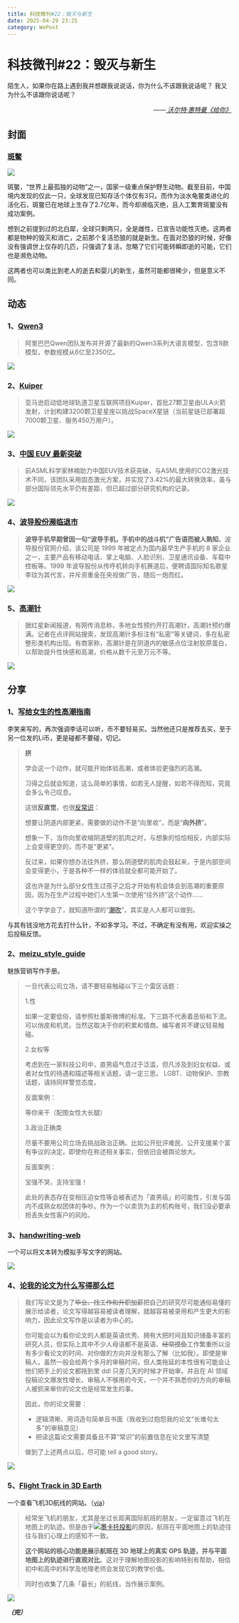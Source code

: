 ```yaml
---
title: 科技微刊#22：毁灭与新生
date: 2025-04-29 23:25
category: WePost
---
```

# 科技微刊#22：毁灭与新生

<!--Yusuol-->
陌生人，如果你在路上遇到我并想跟我说说话，你为什么不该跟我说话呢？
我又为什么不该跟你说话呢？
<div style="text-align: right; font-style: italic;">
  ——<a href="https://book.douban.com/subject/35221674/">
    沃尔特·惠特曼《给你》
  </a>
</div>
<!--Yusuol-->

## 封面

### [斑鳖](https://www.163.com/dy/article/JU5UG5OT0514D3UH.html)

![](https://techdaily.oss-cn-shanghai.aliyuncs.com/22/2200.jfif)

斑鳖，“世界上最孤独的动物”之一，国家一级重点保护野生动物。截至目前，中国境内发现的仅此一只，全球发现已知存活个体仅有3只。而作为淡水龟鳖类进化的活化石，斑鳖已在地球上生存了2.7亿年，而今却濒临灭绝，且人工繁育斑鳖没有成功案例。

想到之前提到过的北白犀，全球只剩两只，全是雌性，已宣告功能性灭绝。这两者都是物种的毁灭和消亡，之前那个复活恐狼的就是新生。在面对恐狼的时候，好像没有强调世上仅存的几匹，只强调了复活，忽略了它们可能转瞬即逝的可能，它们也是濒危动物。

这两者也可以类比到老人的逝去和婴儿的新生，虽然可能都很稀少，但是意义不同。

## 动态

### 1、[Qwen3](https://x.com/Alibaba_Qwen/status/1916962087676612998)

> 阿里巴巴Qwen团队发布并开源了最新的Qwen3系列大语言模型，包含8款模型，参数规模从6亿至2350亿。

![](https://techdaily.oss-cn-shanghai.aliyuncs.com/22/2201.jfif)

### 2、[Kuiper](https://www.ft.com/content/f9668af9-657c-4567-9f73-ed19cca10dd1)

> 亚马逊启动低地球轨道卫星互联网项目Kuiper，首批27颗卫星由ULA火箭发射，计划构建3200颗卫星星座以挑战SpaceX星链（当前星链已部署超7000颗卫星、服务450万用户）。

![](https://techdaily.oss-cn-shanghai.aliyuncs.com/22/2202.jpg)

### 3、[中国 EUV 最新突破](https://www.scmp.com/news/china/science/article/3308204/former-asml-head-scientist-lin-nan-drives-chinas-latest-euv-breakthrough)

> 前ASML科学家林楠助力中国EUV技术获突破，与ASML使用的CO2激光技术不同，该团队采用固态激光方案，并实现了3.42%的最大转换效率，虽与部分国际领先水平仍有差距，但已超过部分研究机构的记录。

![](https://techdaily.oss-cn-shanghai.aliyuncs.com/22/2203.webp)

### 4、[波导股份濒临退市](https://www.ithome.com/0/849/903.htm)

> **波导手机早期曾因一句“波导手机，手机中的战斗机”广告语而被人熟知**。波导股份官网介绍，该公司是 1999 年被定点为国内最早生产手机的 8 家企业之一，主要产品有移动电话、掌上电脑、人脸识别、卫星通讯设备、车载中控板等。1999 年波导股份从传呼机转向手机赛道后，便聘请国际知名歌星李玟为其代言，并斥资重金在央视做广告，随后一炮而红。

![](https://techdaily.oss-cn-shanghai.aliyuncs.com/22/2204.avif)

### 5、[高潮针](https://www.bjnews.com.cn/detail/1745813925168393.html)

> 据红星新闻报道，有网传消息称，多地女性预约开打高潮针，高潮针预约爆满。记者在点评网站搜索，发现高潮针多标注有“私密”等关键词，多在私密整形类机构出现。有商家称，高潮针是在阴道内的敏感点位注射胶原蛋白，以帮助提升性快感和高潮，价格从数千元至万元不等。

![](https://techdaily.oss-cn-shanghai.aliyuncs.com/22/2205.png)

## 分享

### 1、[写给女生的性高潮指南](https://lixiaolai.com/#/ji/?id=%e6%8c%a4%e6%8c%a4%e9%83%bd%e4%bc%9a%e6%9c%89%e7%9a%84-%e5%86%99%e7%bb%99%e5%a5%b3%e7%94%9f%e7%9a%84%e6%80%a7%e9%ab%98%e6%bd%ae%e6%8c%87%e5%8d%97)

李笑来写的，再次强调李话可以听，币不要轻易买。当然他还只是推荐去买，至于另一位发的Li币，更是碰都不要碰，切记。

> **挤**
> 
> 学会这一个动作，就可能开始体验高潮，或者体验更强烈的高潮。
> 
> 习得之后就会知道，这么简单的事情，如若无人提醒，如若不得而知，究竟会多么令己叹息。
> 
> 这很**反直觉**，也很[反常识](https://lixiaolai.com/#/more)：
> 
> 想要让阴道内部更紧，需要做的动作不是“向里收”，而是“**向外挤**”。
> 
> 想象一下，当你向里收缩阴道壁的肌肉之时，与想象的恰恰相反，内部实际上会变得更空的，而不是“更紧”。
> 
> 反过来，如果你想办法往外挤，那么阴道壁的肌肉会鼓起来，于是内部空间会变得更小，于是各种不一样的体验就全都可能开始了。
> 
> 这也许是为什么部分女性生过孩子之后才开始有机会体会到高潮的重要原因，因为在生产过程中她们人生第一次使用“往外挤”这个动作……
> 
> 这个字学会了，就知道所谓的“[潮吹](http://zh.wikipedia.org/wiki/潮吹)”，其实是人人都可以做到。

与其有钱没地方花去打什么针，不如多学习。不过，不确定有没有用，欢迎实操之后投稿反馈。

### 2、[meizu_style_guide](https://github.com/silenk1n/meizu_style_guide)

魅族营销写作手册。

> 一旦代表公司立场，请不要轻易触碰以下三个雷区话题：
> 
> 1.性
> 
> 如果一定要低俗，请参照杜蕾斯微博的标准。下三路不代表着恶俗和下流。可以俏皮和机灵。当然这取决于你的积累和情商。编写者并不建议轻易触碰。
> 
> 2.女权等
> 
> 考虑到在一家科技公司中，直男癌气息过于泛滥，但凡涉及到妇女权益、或者对女性的待遇和描述等相关话题，请一定三思。 LGBT、动物保护、宗教话题，请持同样警觉态度。
> 
> 反面案例：
> 
> 等你来干（配图女性大长腿）
> 
> 3.政治正确类
> 
> 尽量不要用公司立场去挑战政治正确。比如公开批评难民、公开支援某个富有争议的决定。即使你在称述相关事实，但依旧会被舆论放大。
> 
> 反面案例：
> 
> 宝强不哭，支持宝强！
> 
> 此处的表态存在变相压迫女性等会被表述为「直男癌」的可能性，引发与国内不成熟女权团体的争吵。作为一个以卖货为主的机构账号，我们没必要承担丢失女性客户的风险。

### 3、[handwriting-web](https://github.com/14790897/handwriting-web)

一个可以将文本转为模拟手写文字的网站。

![](https://techdaily.oss-cn-shanghai.aliyuncs.com/22/2206.png)

### 4、[论我的论文为什么写得那么烂](https://zxh.me/posts/zh/2023-06-08-academic-writing)


> 我们写论文是为了~~毕业、找工作和升职加薪~~把自己的研究尽可能通俗易懂的展示给读者，论文写得越容易被读者理解，就越容易被录用和产生更大的影响力，因此论文写作是以读者为中心的。
> 
> 你可能会以为看你论文的人都是英语优秀、拥有大把时间且知识储备丰富的研究人员，但实际上其中不少人母语都不是英语、~~经常摸鱼~~工作繁重所以没有多少看论文的时间、对你做的方向并没有那么了解（比如我）。即使是审稿人，虽然一般会给两个多月的审稿时间，但人类拖延的本性很有可能会让他们把手上的论文都拖到里 ddl 只差几天的时候才开始审。并且在 AI 领域投稿论文爆发性增长、审稿人不够用的今天，一个并不熟悉你的方向的审稿人被抓来审你的论文也是经常发生的事。
> 
> 因此，你的论文需要：
> 
> - 逻辑清晰、用词造句简单且书面（我收到过抱怨我的论文“长难句太多”的审稿意见）
> - 把读这篇论文需要具备且不算“常识”的前置信息在论文里写清楚
> 
> 做到了上述两点以后，尽可能 tell a good story。

![](https://techdaily.oss-cn-shanghai.aliyuncs.com/22/2207.png)

### 5、[Flight Track in 3D Earth](https://flight.is26.com/)

一个查看飞机3D航线的网站。（[via](https://luolei.org/flight-3d-earth)）

> 经常坐飞机的朋友，尤其是坐过长距离国际航班的朋友，一定留意过飞机在地图上的轨迹。但是由于[![](https://img.is26.com/https://static.is26.com/favicon/zh.wikipedia.org/w=32)墨卡托投影](https://zh.wikipedia.org/zh-hans/%E9%BA%A5%E5%8D%A1%E6%89%98%E6%8A%95%E5%BD%B1%E6%B3%95)的原因，航班在平面地图上的轨迹往往与我们心理上的感知不一致。
> 
> **这个网站的核心功能是展示航班在 3D 地球上的真实 GPS 轨迹，并与平面地图上的轨迹进行直观对比**。这对于理解地图投影的影响特别有帮助，相信初中和高中的科学及地理老师会发现它的教学价值。
> 
> 同时也收集了几条「最长」的航线，当作展示案例。

![](https://techdaily.oss-cn-shanghai.aliyuncs.com/22/2208.avif)

**_（完）_**